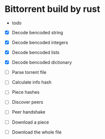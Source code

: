 # Bittorrent build by rust

* todo

* [x] Decode bencoded string

* [x] Decode bencoded integers

* [x] Decode bencoded lists

* [x] Decode bencoded dictionary

* [ ] Parse torrent file

* [ ] Calculate info hash

* [ ] Piece hashes

* [ ] Discover peers

* [ ] Peer handshake

* [ ] Download a piece

* [ ] Download the whole file
